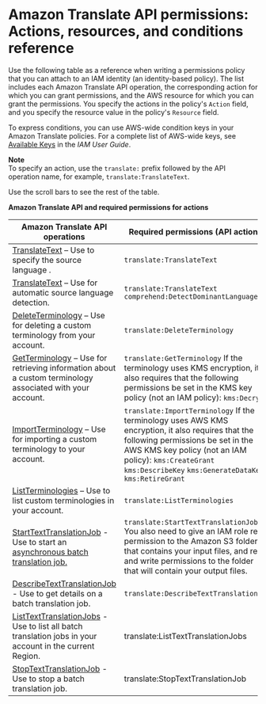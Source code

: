 # Amazon Translate API permissions: Actions, resources, and conditions reference<a name="translate-api-permissions-ref"></a>

Use the following table as a reference when writing a permissions policy that you can attach to an IAM identity \(an identity\-based policy\)\. The list includes each Amazon Translate API operation, the corresponding action for which you can grant permissions, and the AWS resource for which you can grant the permissions\. You specify the actions in the policy's `Action` field, and you specify the resource value in the policy's `Resource` field\. 

To express conditions, you can use AWS\-wide condition keys in your Amazon Translate policies\. For a complete list of AWS\-wide keys, see [Available Keys](https://docs.aws.amazon.com/IAM/latest/UserGuide/reference_policies_elements.html#AvailableKeys) in the *IAM User Guide*\. 

**Note**  
To specify an action, use the `translate:` prefix followed by the API operation name, for example, `translate:TranslateText`\.

Use the scroll bars to see the rest of the table\.


**Amazon Translate API and required permissions for actions**  

| Amazon Translate API operations | Required permissions \(API actions\) | Resources | 
| --- | --- | --- | 
| [TranslateText](API_TranslateText.md) – Use to specify the source language \. |  `translate:TranslateText`  | \* | 
| [TranslateText](API_TranslateText.md) – Use for automatic source language detection\. |  `translate:TranslateText` `comprehend:DetectDominantLanguage`  | \* | 
| [DeleteTerminology](API_DeleteTerminology.md) – Use for deleting a custom terminology from your account\. |  `translate:DeleteTerminology`  | \* | 
| [GetTerminology](API_GetTerminology.md) – Use for retrieving information about a custom terminology associated with your account\. |  `translate:GetTerminology` If the terminology uses KMS encryption, it also requires that the following permissions be set in the KMS key policy \(not an IAM policy\): `kms:Decrypt`  | \* | 
| [ImportTerminology](API_ImportTerminology.md) – Use for importing a custom terminology to your account\. |  `translate:ImportTerminology` If the terminology uses AWS KMS encryption, it also requires that the following permissions be set in the AWS KMS key policy \(not an IAM policy\): `kms:CreateGrant` `kms:DescribeKey` `kms:GenerateDataKey` `kms:RetireGrant`  | \* | 
| [ListTerminologies](API_ListTerminologies.md) – Use to list custom terminologies in your account\. |  `translate:ListTerminologies`  | \* | 
| [StartTextTranslationJob](API_StartTextTranslationJob.md) \- Use to start an [asynchronous batch translation job\.](async.md)  |  `translate:StartTextTranslationJob` You also need to give an IAM role read permission to the Amazon S3 folder that contains your input files, and read and write permissions to the folder that will contain your output files\.  | \* | 
| [DescribeTextTranslationJob](API_DescribeTextTranslationJob.md) \- Use to get details on a batch translation job\. | `translate:DescribeTextTranslationJob` | \* | 
| [ListTextTranslationJobs](API_ListTextTranslationJobs.md) \- Use to list all batch translation jobs in your account in the current Region\. | translate:ListTextTranslationJobs | \* | 
| [StopTextTranslationJob](API_StopTextTranslationJob.md) \- Use to stop a batch translation job\. | translate:StopTextTranslationJob | \* | 